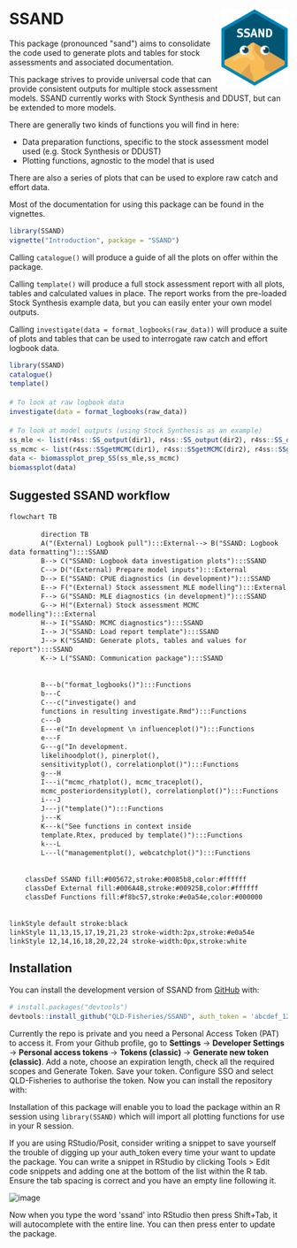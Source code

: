 # SSAND <img src="man/figures/logo.png" align="right" height="138" alt="" />
This package (pronounced "sand") aims to consolidate the code used to generate plots and tables for stock assessments and associated documentation. 

This package strives to provide universal code that can provide consistent outputs for multiple stock assessment models. SSAND currently works with Stock Synthesis and DDUST, but can be extended to more models. 

There are generally two kinds of functions you will find in here:
* Data preparation functions, specific to the stock assessment model used (e.g. Stock Synthesis or DDUST)
* Plotting functions, agnostic to the model that is used

There are also a series of plots that can be used to explore raw catch and effort data.

Most of the documentation for using this package can be found in the vignettes.
``` r
library(SSAND)
vignette("Introduction", package = "SSAND")
```

Calling `catalogue()` will produce a guide of all the plots on offer within the package. 

Calling `template()` will produce a full stock assessment report with all plots, tables and calculated values in place. The report works from the pre-loaded Stock Synthesis example data, but you can easily enter your own model outputs.

Calling `investigate(data = format_logbooks(raw_data))` will produce a suite of plots and tables that can be used to interrogate raw catch and effort logbook data. 

``` r
library(SSAND)
catalogue()
template()

# To look at raw logbook data
investigate(data = format_logbooks(raw_data))

# To look at model outputs (using Stock Synthesis as an example)
ss_mle <- list(r4ss::SS_output(dir1), r4ss::SS_output(dir2), r4ss::SS_output(dir3))
ss_mcmc <- list(r4ss::SSgetMCMC(dir1), r4ss::SSgetMCMC(dir2), r4ss::SSgetMCMC(dir3))
data <- biomassplot_prep_SS(ss_mle,ss_mcmc)
biomassplot(data)
```

## Suggested SSAND workflow

``` mermaid
flowchart TB

        direction TB
		A("(External) Logbook pull"):::External--> B("SSAND: Logbook data formatting"):::SSAND
        B--> C("SSAND: Logbook data investigation plots"):::SSAND
        C--> D("(External) Prepare model inputs"):::External
        D--> E("SSAND: CPUE diagnostics (in development)"):::SSAND
        E--> F("(External) Stock assessment MLE modelling"):::External
        F--> G("SSAND: MLE diagnostics (in development)"):::SSAND
        G--> H("(External) Stock assessment MCMC modelling"):::External
        H--> I("SSAND: MCMC diagnostics"):::SSAND
        I--> J("SSAND: Load report template"):::SSAND
        J--> K("SSAND: Generate plots, tables and values for report"):::SSAND
        K--> L("SSAND: Communication package"):::SSAND

	
        B---b("format_logbooks()"):::Functions
        b---C
        C---c("investigate() and 
        functions in resulting investigate.Rmd"):::Functions
        c---D
        E---e("In development \n influenceplot()"):::Functions
        e---F
        G---g("In development.
        likelihoodplot(), pinerplot(), 
        sensitivityplot(), correlationplot()"):::Functions
        g---H
        I---i("mcmc_rhatplot(), mcmc_traceplot(), 
        mcmc_posteriordensityplot(), correlationplot()"):::Functions
        i---J
        J---j("template()"):::Functions
        j---K
        K---k("See functions in context inside 
        template.Rtex, produced by template()"):::Functions
        k---L
        L---l("managementplot(), webcatchplot()"):::Functions


    classDef SSAND fill:#005672,stroke:#0085b8,color:#ffffff
    classDef External fill:#006A4B,stroke:#00925B,color:#ffffff
    classDef Functions fill:#f8bc57,stroke:#e0a54e,color:#000000


linkStyle default stroke:black
linkStyle 11,13,15,17,19,21,23 stroke-width:2px,stroke:#e0a54e
linkStyle 12,14,16,18,20,22,24 stroke-width:0px,stroke:white
```

## Installation

You can install the development version of SSAND from
[GitHub](https://github.com/) with:

``` r
# install.packages("devtools")
devtools::install_github("QLD-Fisheries/SSAND", auth_token = 'abcdef_123456_ghijklm_7890', build_vignettes = TRUE)
```

Currently the repo is private and you need a Personal
Access Token (PAT) to access it. From your Github profile, go to
**Settings** -\> **Developer Settings** -\> **Personal access tokens**
-\> **Tokens (classic)** -\> **Generate new token (classic)**. Add a
note, choose an expiration length, check all the required scopes and
Generate Token. Save your token. Configure SSO and select QLD-Fisheries
to authorise the token. Now you can install the repository with:


Installation of this package will enable you to load the package within an R session using `library(SSAND)` which will import all plotting functions for use in your R session.

If you are using RStudio/Posit, consider writing a snippet to save yourself the trouble of digging up your auth_token every time your want to update the package. You can write a snippet in RStudio by clicking Tools > Edit code snippets and adding one at the bottom of the list within the R tab. Ensure the tab spacing is correct and you have an empty line following it.  

![image](https://github.com/QLD-Fisheries/FQplots/assets/128432879/dba2ae28-bb33-446f-81ae-e953e1bb70b5)

Now when you type the word 'ssand' into RStudio then press Shift+Tab, it will autocomplete with the entire line. You can then press enter to update the package. 
